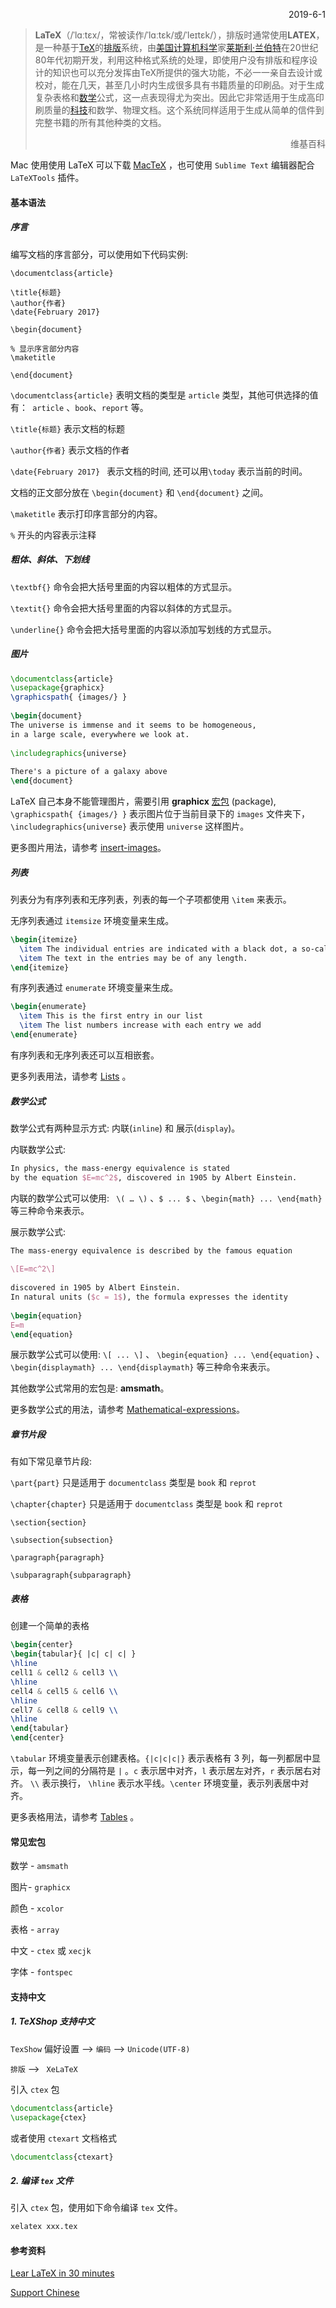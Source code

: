 <p align="right">2019-6-1</p>



> **LaTeX**（/ˈlɑːtɛx/，常被读作/ˈlɑːtɛk/或/ˈleɪtɛk/），排版时通常使用**LATEX**，是一种基于[TeX](https://zh.wikipedia.org/wiki/TeX)的[排版](https://zh.wikipedia.org/wiki/排版)系统，由[美国](https://zh.wikipedia.org/wiki/美国)[计算机科学](https://zh.wikipedia.org/wiki/计算机科学)家[莱斯利·兰伯特](https://zh.wikipedia.org/wiki/莱斯利·兰伯特)在20世纪80年代初期开发，利用这种格式系统的处理，即使用户没有排版和程序设计的知识也可以充分发挥由TeX所提供的强大功能，不必一一亲自去设计或校对，能在几天，甚至几小时内生成很多具有书籍质量的印刷品。对于生成复杂表格和[数学](https://zh.wikipedia.org/wiki/数学)公式，这一点表现得尤为突出。因此它非常适用于生成高印刷质量的[科技](https://zh.wikipedia.org/wiki/科技)和数学、物理文档。这个系统同样适用于生成从简单的信件到完整书籍的所有其他种类的文档。
>
> <p align="right">维基百科</p>

Mac 使用使用 LaTeX 可以下载 [MacTeX](http://www.tug.org/mactex/)  ，也可使用 `Sublime Text` 编辑器配合 `LaTeXTools` 插件。

#### 基本语法

##### 序言

编写文档的序言部分，可以使用如下代码实例:

```
\documentclass{article}

\title{标题}
\author{作者}
\date{February 2017} 

\begin{document}

% 显示序言部分内容
\maketitle

\end{document}
```

`\documentclass{article}`  表明文档的类型是 `article` 类型，其他可供选择的值有：` article` 、`book`、`report` 等。

`\title{标题}` 表示文档的标题

`\author{作者}` 表示文档的作者

`\date{February 2017} ` 表示文档的时间,  还可以用`\today` 表示当前的时间。

文档的正文部分放在 `\begin{document}`  和  `\end{document}` 之间。

`\maketitle` 表示打印序言部分的内容。

`%` 开头的内容表示注释



##### 粗体、斜体、下划线

`\textbf{}` 命令会把大括号里面的内容以粗体的方式显示。

`\textit{}` 命令会把大括号里面的内容以斜体的方式显示。

`\underline{}` 命令会把大括号里面的内容以添加写划线的方式显示。



##### 图片

```latex
\documentclass{article}
\usepackage{graphicx}
\graphicspath{ {images/} }
 
\begin{document}
The universe is immense and it seems to be homogeneous, 
in a large scale, everywhere we look at.
 
\includegraphics{universe}
 
There's a picture of a galaxy above
\end{document}
```

LaTeX 自己本身不能管理图片，需要引用 **graphicx** [宏包](https://zhuanlan.zhihu.com/p/43981639) (package),  `\graphicspath{ {images/} }`  表示图片位于当前目录下的 `images` 文件夹下， `\includegraphics{universe}` 表示使用 `universe` 这样图片。

更多图片用法，请参考 [insert-images](https://www.overleaf.com/learn/latex/Inserting_Images)。



##### 列表

列表分为有序列表和无序列表，列表的每一个子项都使用 `\item` 来表示。

无序列表通过 `itemsize` 环境变量来生成。

```latex
\begin{itemize}
  \item The individual entries are indicated with a black dot, a so-called bullet.
  \item The text in the entries may be of any length.
\end{itemize}
```

有序列表通过 `enumerate` 环境变量来生成。

```latex
\begin{enumerate}
  \item This is the first entry in our list
  \item The list numbers increase with each entry we add
\end{enumerate}
```

有序列表和无序列表还可以互相嵌套。

更多列表用法，请参考 [Lists](https://www.overleaf.com/learn/Lists) 。



##### 数学公式

数学公式有两种显示方式: 内联(`inline`) 和 展示(`display`)。

内联数学公式:

```latex
In physics, the mass-energy equivalence is stated 
by the equation $E=mc^2$, discovered in 1905 by Albert Einstein.
```

内联的数学公式可以使用: ` \( … \)`  、`$ ... $`  、`\begin{math} ... \end{math}` 等三种命令来表示。

展示数学公式:

```latex
The mass-energy equivalence is described by the famous equation
 
\[E=mc^2\]
 
discovered in 1905 by Albert Einstein. 
In natural units ($c = 1$), the formula expresses the identity
 
\begin{equation}
E=m
\end{equation}
```

展示数学公式可以使用: `\[ ... \]`  、  `\begin{equation} ... \end{equation}`  、`\begin{displaymath} ... \end{displaymath}` 等三种命令来表示。

其他数学公式常用的宏包是: **amsmath**。

更多数学公式的用法，请参考 [Mathematical-expressions](https://www.overleaf.com/learn/latex/Mathematical_expressions)。



##### 章节片段

有如下常见章节片段:

`\part{part}`                              只是适用于 `documentclass` 类型是 `book` 和 `reprot`

`\chapter{chapter}`                  只是适用于 `documentclass` 类型是 `book` 和 `reprot`

`\section{section}`                 

`\subsection{subsection}`

`\paragraph{paragraph}`

`\subparagraph{subparagraph}`



##### 表格

创建一个简单的表格

```latex
\begin{center}
\begin{tabular}{ |c| c| c| }
\hline
cell1 & cell2 & cell3 \\ 
\hline
cell4 & cell5 & cell6 \\  
\hline
cell7 & cell8 & cell9 \\
\hline
\end{tabular}
\end{center}
```

`\tabular` 环境变量表示创建表格。`{|c|c|c|}` 表示表格有 3 列，每一列都居中显示，每一列之间的分隔符是 `|` 。`c` 表示居中对齐，`l` 表示居左对齐，`r` 表示居右对齐。 `\\` 表示换行， `\hline` 表示水平线。`\center` 环境变量，表示列表居中对齐。

更多表格用法，请参考 [Tables](https://www.overleaf.com/learn/latex/Tables) 。



#### 常见宏包

数学 - `amsmath`

图片- `graphicx`

颜色 - `xcolor`

表格 - `array`

中文 - `ctex` 或 `xecjk`

字体 - `fontspec`



#### 支持中文

##### 1. TeXShop 支持中文

`TexShow` 偏好设置 --> `编码` --> `Unicode(UTF-8)`

`排版` --> ` XeLaTeX` 

引入 `ctex` 包 

```latex
\documentclass{article}
\usepackage{ctex}
```

或者使用 `ctexart` 文档格式

```latex
\documentclass{ctexart}
```



##### 2. 编译 `tex` 文件

引入 `ctex` 包，使用如下命令编译 `tex` 文件。

```latex
xelatex xxx.tex
```



#### 参考资料

[Lear LaTeX in 30 minutes](https://www.overleaf.com/learn/Learn_LaTeX_in_30_minutes)

[Support Chinese](https://www.overleaf.com/learn/latex/Chinese)